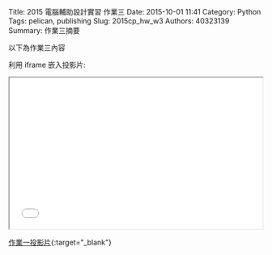 Title: 2015 電腦輔助設計實習 作業三
Date: 2015-10-01 11:41
Category: Python
Tags: pelican, publishing
Slug: 2015cp_hw_w3
Authors: 40323139
Summary: 作業三摘要

以下為作業三內容

利用 iframe 嵌入投影片:

<iframe src="simplest3.html" width="500" height="300"></iframe>

[作業一投影片](simplest3.html){:target="_blank"}


